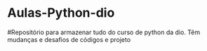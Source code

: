 # Aulas-Python-dio
#Repositório para armazenar tudo do curso de python da dio. Têm mudanças e desafios de códigos e projeto
